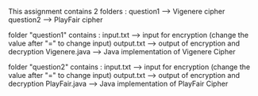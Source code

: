 This assignment contains 2 folders :
    question1 --> Vigenere cipher
    question2 --> PlayFair cipher

folder "question1" contains :
    input.txt --> input for encryption (change the value after "=" to change input)
    output.txt --> output of encryption and decryption
    Vigenere.java --> Java implementation of Vigenere Cipher

folder "question2" contains :
    input.txt --> input for encryption (change the value after "=" to change input)
    output.txt --> output of encryption and decryption
    PlayFair.java --> Java implementation of PlayFair Cipher
